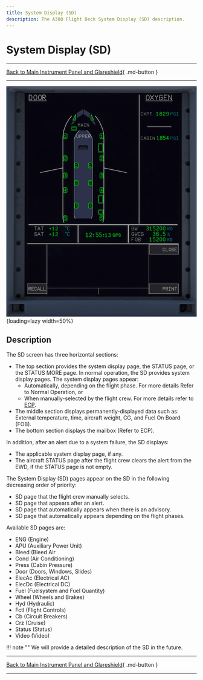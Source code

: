 ```yaml
---
title: System Display (SD)
description: The A380 Flight Deck System Display (SD) description.
---
```


# System Display (SD)

---

[Back to Main Instrument Panel and Glareshield](../overviews/main-glare.md){ .md-button }

---

![img_1.png](../../../assets/a380x-briefing/flight-deck/main/sd.png){loading=lazy width=50%}

## Description

The SD screen has three horizontal sections:

- The top section provides the system display page, the STATUS page, or the STATUS MORE page. In normal operation, the 
  SD provides system display pages. The system display pages appear:
    - Automatically, depending on the flight phase. For more details Refer to Normal Operation, or
    - When manually-selected by the flight crew. For more details refer to [ECP](../pedestal/ecam-cp.md).
- The middle section displays permanently-displayed data such as: External temperature, time,
  aircraft weight, CG, and Fuel On Board (FOB).
- The bottom section displays the mailbox (Refer to ECP).

In addition, after an alert due to a system failure, the SD displays:

- The applicable system display page, if any.
- The aircraft STATUS page after the flight crew clears the alert from the EWD, if the STATUS page
  is not empty.

The System Display (SD) pages appear on the SD in the following decreasing order of priority:

- SD page that the flight crew manually selects.
- SD page that appears after an alert. 
- SD page that automatically appears when there is an advisory. 
- SD page that automatically appears depending on the flight phases. 

Available SD pages are:

- ENG (Engine)
- APU (Auxiliary Power Unit)
- Bleed (Bleed Air
- Cond (Air Conditioning)
- Press (Cabin Pressure)
- Door (Doors, Windows, Slides)
- ElecAc (Electrical AC)
- ElecDc (Electrical DC)
- Fuel (Fuelsystem and Fuel Quantity)
- Wheel (Wheels and Brakes)
- Hyd (Hydraulic)
- Fctl (Flight Controls)
- Cb (Circuit Breakers)
- Crz (Cruise)
- Status (Status)
- Video (Video)

!!! note ""
    We will provide a detailed description of the SD in the future.




---

[Back to Main Instrument Panel and Glareshield](../overviews/main-glare.md){ .md-button }

---



